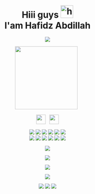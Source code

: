 <h1 align="center">Hiii guys <img src="https://user-images.githubusercontent.com/1303154/88677602-1635ba80-d120-11ea-84d8-d263ba5fc3c0.gif" width="40px" alt="hi"><br>I'am Hafidz Abdillah</h1>

<p align="center">
  <img src="https://i.ibb.co/Tv6JR98/baby.jpg" />
</p>

<p align='center'><a href="https://instagram.com/hafidzabdillh_"><img height="200" src="https://github.com/Ramlan404/Ramlan404/blob/main/pacar.jpg?raw=true"></a>&nbsp;&nbsp;</p>

<p align='center'>
   <a href="https://instagram.com/hafidzabdillh_"><img height="30" src="https://github.com/Cidro404-Cyber/Cidro404-Cyber/blob/main/instagram.jpg?raw=true"></a>&nbsp;&nbsp;
   <a href="https://www.facebook.com/hafidzabdillah"><img height="30" src="https://github.com/Cidro404-Cyber/Cidro404-Cyber/blob/main/facebook.png?raw=true"></a>
</P>

<p align="center">
  <img src="https://img.shields.io/badge/-JavaScript-black?style=flat-square&logo=javascript" />
  <img src="https://img.shields.io/badge/-Node.js-black?style=flat-square&logo=Node.js" />
  <img src="https://img.shields.io/badge/-HTML5-black?style=flat-square&logo=html5&logoColor=e34f26" />
  <img src="https://img.shields.io/badge/-CSS3-black?style=flat-square&logo=css3&logoColor=1572b6" />
  <img src="https://img.shields.io/badge/-Git-black?style=flat-square&logo=git" />
  <img src="https://img.shields.io/badge/-GitHub-black?style=flat-square&logo=github" /> <br>
  <img src="https://img.shields.io/badge/-Python-black?style=flat-square&logo=python" />
  <img src="https://img.shields.io/badge/-React-black?style=flat-square&logo=react" />
  <img src="https://img.shields.io/badge/-Redux-black?style=flat-square&logo=redux" />
  <img src="https://img.shields.io/badge/-Windows-black?style=flat-square&logo=windows" />
  <img src="https://img.shields.io/badge/-VS_Code-black?style=flat-square&logo=visual-studio-code" />
  <img src="https://img.shields.io/badge/-SQLite3-black?style=flat-square&logo=sqlite" />
</p>

<p align="center">
  <a href="https://github.com/Cidro404-Cyber"><img src="https://github-readme-stats.vercel.app/api?username=Ramlan404&bg_color=30,e96443,904e95&title_color=fff&text_color=fff&icon_color=fff&hide_border=true&show_icons=true" /></a>
</p>

<p align="center">
  <a href="https://github.com/Cidro404-Cyber"><img src="https://github-readme-stats.vercel.app/api/top-langs?username=Ramlan404&bg_color=30,e96443,904e95&title_color=fff&text_color=fff&hide_border=true&show_icons=true&layout=compact" /></a>
</p>

<p align="center">
  <a href="https://github.com/Cidro404-Cyber/github-profile-trophy"><img src="https://github-profile-trophy.vercel.app/?username=Ramlan404&theme=onedark" /></a>
</p>

<p align="center">
   <img src="https://github-readme-streak-stats.herokuapp.com/?user=Ramlan404" />
</p>

<p align="center">
  <a href="https://youtube.com/c/RamlanChannel21"><img src="https://img.shields.io/badge/YouTube-Ramlan%20ID-ff0000?style=for-the-badge&logo=youtube&logoColor=ff0000&link=https://youtube.com/c/RamlanChannel21" /></a>
  <a href="mailto:ramlangans666@gmail.com"><img src="https://img.shields.io/badge/Gmail-@babybot-ea4335?style=for-the-badge&logo=Gmail&logoColor=ea4335&link=mailto:ramlangans666@gmail.com" /></a>
  <img src="https://komarev.com/ghpvc/?username=Ramlan404&label=VIEWS&style=flat-square&color=orange" />
</p>
